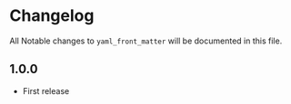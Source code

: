 # Changelog

All Notable changes to `yaml_front_matter` will be documented in this file.

## 1.0.0
- First release
